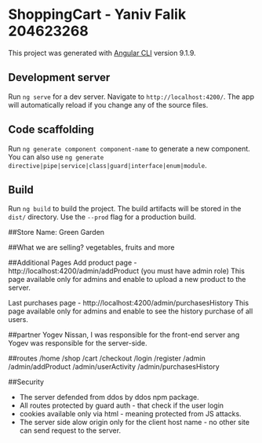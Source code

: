 # ShoppingCart - Yaniv Falik 204623268

This project was generated with [Angular CLI](https://github.com/angular/angular-cli) version 9.1.9.

## Development server

Run `ng serve` for a dev server. Navigate to `http://localhost:4200/`. The app will automatically reload if you change any of the source files.

## Code scaffolding

Run `ng generate component component-name` to generate a new component. You can also use `ng generate directive|pipe|service|class|guard|interface|enum|module`.

## Build

Run `ng build` to build the project. The build artifacts will be stored in the `dist/` directory. Use the `--prod` flag for a production build.

##Store Name:
Green Garden

##What we are selling?
vegetables, fruits and more

##Additional Pages
Add product page - http://localhost:4200/admin/addProduct (you must have admin role)
This page available only for admins and enable to upload a new product to the server.

Last purchases page - http://localhost:4200/admin/purchasesHistory
This page available only for admins and enable to see the history purchase of all users.

##partner
Yogev Nissan, 
I was responsible for the front-end server ang Yogev was responsible for the server-side.

##routes
/home
/shop
/cart
/checkout
/login
/register
/admin
/admin/addProduct
/admin/userActivity
/admin/purchasesHistory

##Security
- The server defended from ddos by ddos npm package.
- All routes protected by guard auth - that check if the user login
- cookies available only via html - meaning protected from JS attacks.
- The server side alow origin only for the client host name - no other site can send request to the server.


